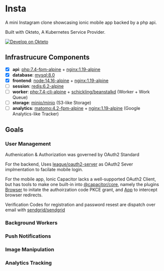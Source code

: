 # Insta
A mini Instagram clone showcasing ionic mobile app backed by a php api.

Built with Okteto, A Kubernetes Service Provider.

[![Develop on Okteto](https://okteto.com/develop-okteto.svg)](https://cloud.okteto.com/deploy)

## Infrastrucure Components
 - [x] **api**: [php:7.4-fpm-alpine](https://hub.docker.com/_/php) + [nginx:1.19-alpine](https://hub.docker.com/_/nginx) 
 - [x] **database**: [mysql:8.0](https://hub.docker.com/_/mysql)
 - [x] **frontend**: [node:14.16-alpine](https://hub.docker.com/_/node) + [nginx:1.19-alpine](https://hub.docker.com/_/nginx)
 - [ ] **session**: [redis:6.2-alpine](https://hub.docker.com/_/redis)
 - [ ] **worker**: [php:7.4-cli-alpine](https://hub.docker.com/_/php) + [schickling/beanstalkd](https://hub.docker.com/r/schickling/beanstalkd) (Worker + Work Queue)
 - [ ] **storage**: [minio/minio](https://hub.docker.com/r/minio/minio) (S3-like Storage)
 - [ ] **analytics**: [matomo:4.2-fpm-alpine](https://hub.docker.com/_/matomo) + [nginx:1.19-alpine](https://hub.docker.com/_/nginx) (Google Analytics-like Tracker)

## Goals
### User Management

Authenication & Authorization was governed by OAuth2 Standard

For the backend, Uses [league/oauth2-server](https://oauth2.thephpleague.com/) as OAuth2 Sever implmentation to facilate mobile login. 

For the mobile app, Ionic Capacitor lacks a well-supported OAuth2 Client, but has tools to make one built-in into [@capacitor/core](https://capacitorjs.com/docs/v3), namely the plugins [Browser](https://capacitorjs.com/docs/apis/browser) to initate the authoirzation code PKCE grant, and [App](https://capacitorjs.com/docs/apis/app) to intercept browser redirects.

Verification Codes for registration and password resest are dispatch over email with [sendgrid/sendgrid](https://github.com/sendgrid/sendgrid-php)

### Background Workers



### Push Notifications



### Image Manipulation



### Analytics Tracking


